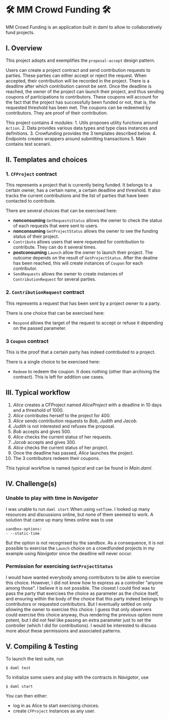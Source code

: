 # 🛠️ MM Crowd Funding 🛠️ 
MM Crowd Funding is an application built in daml to allow to collaboratively fund projects.

## I. Overview 

This project adopts and exemplifies the `proposal-accept` design pattern. 

Users can create a project contract and send contribution requests to parties. These parties can either accept or reject the request. When accepted, their contribution will be recorded in the project. There is a deadline after which contribution cannot be sent. Once the deadline is reached, the owner of the project can launch their project, and thus sending coupons of participations to contributors. These coupons will account for the fact that the project has successfully been funded or not, that is, the requested threshold has been met. The coupons can be redeemed by contributors. They are proof of their contribution.

This project contains 4 modules:
    1. Utils proposes utility functions around `Action`.
    2. Data provides various data types and type class instances and definitions.
    3. Crowfunding provides the 3 templates described below.
    4. Endpoints creates wrappers around submitting transactions
    5. Main contains test scenarii.

## II. Templates and choices

### 1. `CFProject` contract

This represents a project that is currently being funded. It belongs to a certain owner, has a certain name, a certain deadline and threshold. It also tracks the current contributions and the list of parties that have been contacted to contribute.

There are several choices that can be exercised here:
- **nonconsuming** `GetRequestsStatus` allows the owner to check the status of each requests that were sent to users.
- **nonconsuming** `GetProjectStatus` allows the owner to see the funding status of their project.
- `Contribute` allows users that were requested for contribution to contribute. They can do it several times.
- **postconsuming** `Launch` allow the owner to launch their project. The outcome depends on the result of `GetProjectStatus`. After the dealine has been reached, this will create instances of `Coupon` for each contributor.
- `SendRequests` allows the owner to create instances of `ContributionRequest` for several parties.

### 2. `ContributionRequest` contract

This represents a request that has been sent by a project owner to a party.

There is one choice that can be exercised here:
- `Respond` allows the target of the request to accept or refuse it depending on the passed parameter.

### 3 `Coupon` contract

This is the proof that a certain party has indeed contributed to a project.

There is a single choice to be exercised here:
- `Redeem` to redeem the coupon. It does nothing (other than archiving the contract). This is left for addition use cases.

## III. Typical workflow

  1. _Alice_ creates a CFProject named _AliceProject_ with a deadline in 10 days and a threshold of 1000.
  2. _Alice_ contributes herself to the project for 400.
  3. _Alice_ sends contribution requests to _Bob_, _Judith_ and _Jacob_.
  4. _Judith_ is not interested and refuses the proposal.
  5. _Bob_ accepts and gives 500.
  6. _Alice_ checks the current status of her requests.
  7. _Jacob_ accepts and gives 300.
  8. _Alice_ checks the current status of her project.
  9. Once the deadline has passed, _Alice_ launches the project.
  10. The 3 contributors redeem their coupons.

This typical workflow is named _typical_ and can be found in _Main.daml_.

## IV. Challenge(s)

### Unable to play with time in _Navigator_

I was unable tu run `daml start` When using `setTime`. 
I looked up many resources and discussions online, but none of them seemed to work.
A solution that came up many times online was to use
```
sandbox-options:
- --static-time
```
But the option is not recognised by the sandbox.
As a consequence, it is not possible tu exercise the `Launch` choice on a crowdfunded projects in my example using _Navigator_ since the deadline will never occur.

### Permission for exercising `GetProjectStatus`

I would have wanted everybody among contributors to be able to exercise this choice. However, I did not know how to express as a controller "anyone among those". I believe it is not possible. The closest I could find was to pass the party that exercises the choice as parameter as the choice itself, and ensuring within the body of the choice that this party indeed belongs to contributors or requested contributors. But I eventually settled on only allowing the owner to exercise this choice. I guess that only observers could exercise this choice anyway, thus rendering the previous option more potent, but I did not feel like passing an extra parameter just to set the controller (which I did for contributions). I would be interested to discuss more about these permissions and associated patterns.

## V. Compiling & Testing

To launch the test suite, run
```
$ daml test
```
To initialize some users and play with the contracts in _Navigator_, use
```
$ daml start
```
You can then either:
- log in as Alice to start exercising choices.
- create `CFProject` instances as any user.